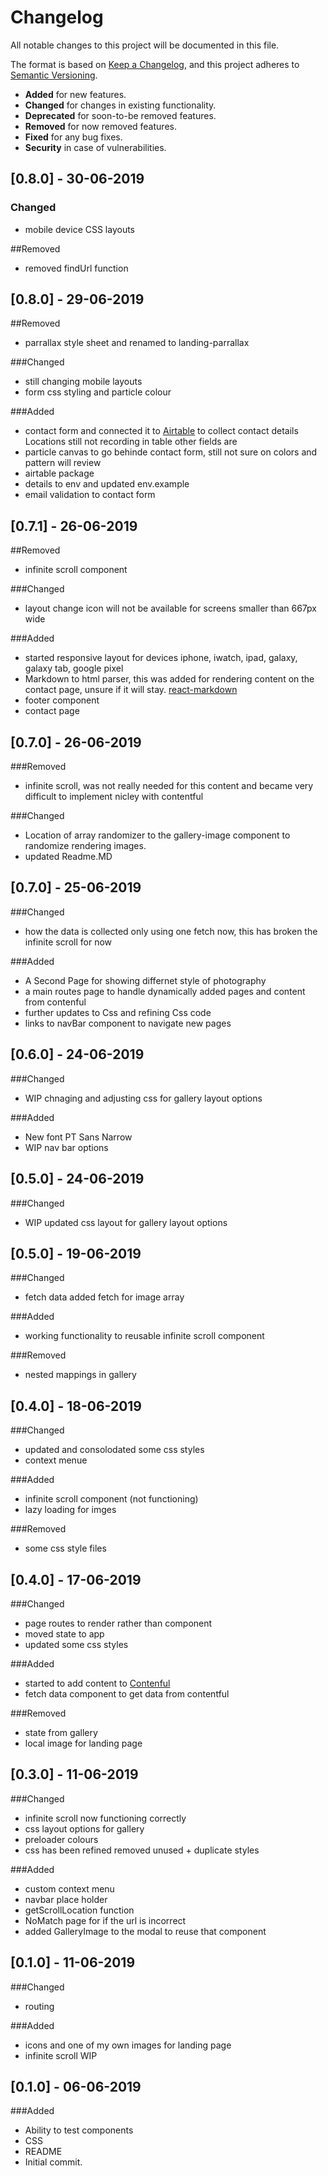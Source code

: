 # Changelog
All notable changes to this project will be documented in this file.

The format is based on [Keep a Changelog](https://keepachangelog.com/en/1.0.0/),
and this project adheres to [Semantic Versioning](https://semver.org/spec/v2.0.0.html).

- __Added__ for new features.
- __Changed__ for changes in existing functionality.
- __Deprecated__ for soon-to-be removed features.
- __Removed__ for now removed features.
- __Fixed__ for any bug fixes.
- __Security__ in case of vulnerabilities.

## [0.8.0] - 30-06-2019
### Changed
- mobile device CSS layouts

##Removed
- removed findUrl function

## [0.8.0] - 29-06-2019
##Removed
- parrallax style sheet and renamed to landing-parrallax

###Changed
- still changing mobile layouts
- form css styling and particle colour

###Added 
- contact form and connected it to [Airtable](https://airtable.com/) to collect contact details Locations still not recording in table other fields are
- particle canvas to go behinde contact form, still not sure on colors and pattern will review
- airtable package
- details to env and updated env.example
- email validation to contact form

## [0.7.1] - 26-06-2019
##Removed
- infinite scroll component

###Changed
- layout change icon will not be available for screens smaller than 667px wide

###Added 
- started responsive layout for devices iphone, iwatch, ipad, galaxy, galaxy tab, google pixel 
- Markdown to html parser, this was added for rendering content on the contact page, unsure if it will stay. [react-markdown](https://github.com/rexxars/react-markdown) 
- footer component
- contact page

## [0.7.0] - 26-06-2019
###Removed
- infinite scroll, was not really needed for this content and became very difficult to implement nicley with contentful

###Changed
- Location of array randomizer to the gallery-image component to randomize rendering images.
- updated Readme.MD

## [0.7.0] - 25-06-2019
###Changed
- how the data is collected only using one fetch now, this has broken the infinite scroll for now

###Added
- A Second Page for showing differnet style of photography 
- a main routes page to handle dynamically added pages and content from contenful
- further updates to Css and refining Css code
- links to navBar component to navigate new pages

## [0.6.0] - 24-06-2019
###Changed
- WIP chnaging and adjusting css for gallery layout options

###Added
- New font PT Sans Narrow
- WIP nav bar options 

## [0.5.0] - 24-06-2019
###Changed
- WIP updated css layout for gallery layout options

## [0.5.0] - 19-06-2019
###Changed
- fetch data added fetch for image array

###Added
- working functionality to reusable infinite scroll component

###Removed
- nested mappings in gallery

## [0.4.0] - 18-06-2019
###Changed
- updated and consolodated some css styles
- context menue

###Added
- infinite scroll component (not functioning)
- lazy loading for imges

###Removed
- some css style files

## [0.4.0] - 17-06-2019
###Changed
- page routes to render rather than component
- moved state to app
- updated some css styles

###Added
- started to add content to [Contenful](https://www.contentful.com/) 
- fetch data component to get data from contentful

###Removed
- state from gallery
- local image for landing page

## [0.3.0] - 11-06-2019
###Changed
- infinite scroll now functioning correctly
- css layout options for gallery
- preloader colours
- css has been refined removed unused + duplicate styles

###Added
- custom context menu
- navbar place holder
- getScrollLocation function
- NoMatch page for if the url is incorrect
- added GalleryImage to the modal to reuse that component

## [0.1.0] - 11-06-2019
###Changed
- routing

###Added
- icons and one of my own images for landing page
- infinite scroll WIP

## [0.1.0] - 06-06-2019

###Added
- Ability to test components
- CSS
- README
- Initial commit.

